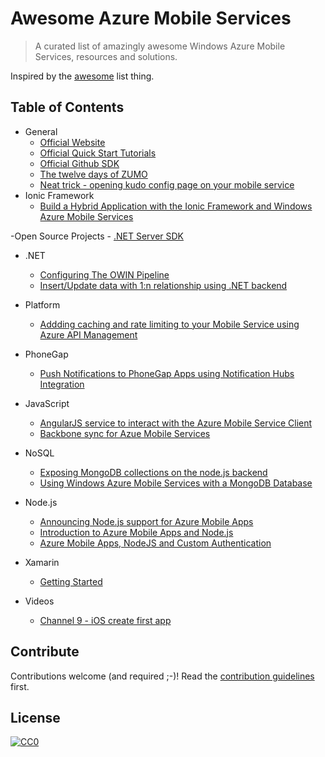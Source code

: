 # Awesome Azure Mobile Services

>A curated list of amazingly awesome Windows Azure Mobile Services, resources and solutions.

Inspired by the [awesome](https://github.com/sindresorhus/awesome) list thing.


## Table of Contents


- General
	- [Official Website](https://azure.microsoft.com/en-us/documentation/services/mobile-services/)
    - [Official Quick Start Tutorials](https://azure.microsoft.com/en-us/documentation/articles/mobile-services-javascript-backend-windows-store-dotnet-get-started/)
    - [Official Github SDK](https://github.com/Azure/azure-mobile-services)
  - [The twelve days of ZUMO](http://www.thejoyofcode.com/The_twelve_days_of_ZUMO.aspx)
  - [Neat trick - opening kudo config page on your mobile service](http://blogs.msdn.com/b/cdndevs/archive/2015/09/28/azure-mobile-services-with-node.aspx)
- Ionic Framework
	- [Build a Hybrid Application with the Ionic Framework and Windows Azure Mobile Services](https://acaseyblog.wordpress.com/2015/10/07/build-a-hybrid-application-with-the-ionic-framework-and-windows-azure-mobile-services/)

-Open Source Projects
    - [.NET Server SDK](https://github.com/Azure/azure-mobile-services)


- .NET
	- [ Configuring The OWIN Pipeline](http://blog.nankov.com/azure-mobile-services-configuring-the-owin-pipeline/)
	- [ Insert/Update data with 1:n relationship using .NET backend ](http://blogs.msdn.com/b/azuremobile/archive/2014/06/18/insert-update-related-data-with-1-n-relationship-using-net-backend-azure-mobile-services.aspx)
 
- Platform
	- [Addding caching and rate limiting to your Mobile Service using Azure API Management](http://giventocode.com/azure-api-management-and-azure-mobile-services#.VhWm5PmqpBd)
 	
- PhoneGap
	- [Push Notifications to PhoneGap Apps using Notification Hubs Integration](http://blogs.msdn.com/b/azuremobile/archive/2014/06/17/push-notifications-to-phonegap-apps-using-notification-hubs-integration.aspx)	 

- JavaScript 

	- [AngularJS service to interact with the Azure Mobile Service Client](https://github.com/TerryMooreII/angular-azure-mobile-service)
	- [Backbone sync for Azue Mobile Services](https://github.com/MSOpenTech/backbone-azure-mobile-services)

- NoSQL
	- [Exposing MongoDB collections on the node.js backend](http://blogs.msdn.com/b/azuremobile/archive/2014/06/24/exposing-mongodb-collections-on-the-node-js-backend.aspx/)
	- [Using Windows Azure Mobile Services with a MongoDB Database](http://www.contentmaster.com/azure/using-windows-azure-mobile-services-with-a-mongodb-database/)



- Node.js
	- [Announcing Node.js support for Azure Mobile Apps](https://azure.microsoft.com/en-us/blog/announcing-node-for-azure-mobile-apps/)
  - [Introduction to Azure Mobile Apps and Node.js](http://shellmonger.com/2015/09/15/azure-mobile-apps-and-nodejs/)
  - [Azure Mobile Apps, NodeJS and Custom Authentication](http://shellmonger.com/2015/10/06/azure-mobile-apps-nodejs-and-authentication/)

- Xamarin
	- [Getting Started](https://components.xamarin.com/gettingstarted/azure-mobile-services/)

- Videos
	- [Channel 9 - iOS create first app](https://channel9.msdn.com/Series/Windows-Azure-Mobile-Services/iOS-Creating-your-first-app-using-the-Windows-Azure-Mobile-Services-Quickstart)

## Contribute

Contributions welcome (and required ;-)! Read the [contribution guidelines](contributing.md) first.


## License

[![CC0](http://i.creativecommons.org/p/zero/1.0/88x31.png)](http://creativecommons.org/publicdomain/zero/1.0/)
